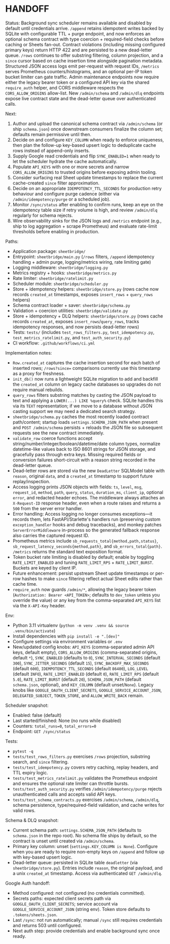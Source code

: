 # HANDOFF
Status: Background sync scheduler remains available and disabled by default until credentials arrive. `/append` retains idempotent writes backed by SQLite with configurable TTL + purge endpoint, and now enforces an optional schema contract with type coercion + required-field checks before caching or Sheets fan-out. Contract violations (including missing configured primary keys) return HTTP 422 and are persisted to a new dead-letter queue. `/rows` continues to offer substring filtering, column projection, and a `since` cursor based on cache insertion time alongside pagination metadata. Structured JSON access logs emit per-request with request IDs, `/metrics` serves Prometheus counters/histograms, and an optional per-IP token bucket limiter can gate traffic. Admin maintenance endpoints now require either the legacy bearer token or a configured API key via the shared `require_auth` helper, and CORS middleware respects the `CORS_ALLOW_ORIGINS` allow-list. New `/admin/schema` and `/admin/dlq` endpoints expose live contract state and the dead-letter queue over authenticated calls.

Next:
1. Author and upload the canonical schema contract via `/admin/schema` (or ship `schema.json`) once downstream consumers finalize the column set; defaults remain permissive until then.
2. Decide on and configure `KEY_COLUMN` when ready to enforce uniqueness, then plan the follow-up key-based upsert logic to deduplicate cache rows instead of append-only inserts.
3. Supply Google read credentials and flip `SYNC_ENABLED=1` when ready to let the scheduler hydrate the cache automatically.
4. Populate `API_KEYS` with one or more secrets and narrow `CORS_ALLOW_ORIGINS` to trusted origins before exposing admin tooling.
5. Consider surfacing real Sheet update timestamps to replace the current cache-created `since` filter approximation.
6. Decide on an appropriate `IDEMPOTENCY_TTL_SECONDS` for production retry behaviour and configure purge cadence (either via `/admin/idempotency/purge` or a scheduled job).
7. Monitor `/sync/status` after enabling to confirm runs, keep an eye on the idempotency table size if retry volume is high, and review `/admin/dlq` regularly for schema rejects.
8. Wire observability sinks for the JSON logs and `/metrics` endpoint (e.g., ship to log aggregation + scrape Prometheus) and evaluate rate-limit thresholds before enabling in production.

Paths:
- Application package: `sheetbridge/`
- Entrypoint: `sheetbridge/main.py` (`/rows` filters, `/append` idempotency handling + admin purge, logging/metrics wiring, rate limiting gate)
- Logging middleware: `sheetbridge/logging.py`
- Metrics registry + hooks: `sheetbridge/metrics.py`
- Rate limiter: `sheetbridge/ratelimit.py`
- Scheduler module: `sheetbridge/scheduler.py`
- Store + idempotency helpers: `sheetbridge/store.py` (rows cache now records `created_at` timestamps, exposes `insert_rows` + `query_rows` helpers)
- Schema contract loader + saver: `sheetbridge/schema.py`
- Validation + coercion utilities: `sheetbridge/validate.py`
- Store + idempotency + DLQ helpers: `sheetbridge/store.py` (rows cache records `created_at`, exposes `insert_rows`/`query_rows`, tracks idempotency responses, and now persists dead-letter rows)
- Tests: `tests/` (includes `test_rows_filters.py`, `test_idempotency.py`, `test_metrics_ratelimit.py`, and `test_auth_security.py`)
- CI workflow: `.github/workflows/ci.yml`

Implementation notes:
- `Row.created_at` captures the cache insertion second for each batch of inserted rows; `/rows?since=` comparisons currently use this timestamp as a proxy for freshness.
- `init_db()` now runs a lightweight SQLite migration to add and backfill the `created_at` column on legacy cache databases so upgrades do not require manual rebuilds.
- `query_rows` filters substring matches by casting the JSON payload to text and applying a `LOWER(...) LIKE %query%` check. SQLite handles this via its `TEXT` representation; if we move to a database without JSON casting support we may need a dedicated search strategy.
- `sheetbridge/schema.py` caches the most recently loaded contract path/content; startup loads `settings.SCHEMA_JSON_PATH` when present and `POST /admin/schema` persists + reloads the JSON file so subsequent requests see the new contract immediately.
- `validate_row` coerce functions accept string/number/integer/boolean/datetime/date column types, normalize datetime-like values back to ISO 8601 strings for JSON storage, and gracefully pass through extra keys. Missing required fields or conversion failures short-circuit with a reason string recorded in the dead-letter queue.
- Dead-letter rows are stored via the new `DeadLetter` SQLModel table with `reason`, original `data`, and a `created_at` timestamp to support future replay/inspection.
- Access logging prints JSON objects with fields: `ts`, `level`, `msg`, `request_id`, `method`, `path`, `query`, `status`, `duration_ms`, `client_ip`, optional `error`, and redacted header echoes. The middleware always attaches an `X-Request-ID` response header, even when a route raises and returns a `500` from the server error handler.
- Error handling: Access logging no longer consumes exceptions—it records them, lets FastAPI/Starlette's handlers run (preserving custom `exception_handler` hooks and debug tracebacks), and monkey patches `ServerErrorMiddleware` in-process so the generated fallback response also carries the captured request ID.
- Prometheus metrics include `sb_requests_total{method,path,status}`, `sb_request_latency_seconds{method,path}`, and `sb_errors_total{path}`. `/metrics` returns the standard text exposition format.
- Token bucket rate limiting is disabled by default; enable by toggling `RATE_LIMIT_ENABLED` and tuning `RATE_LIMIT_RPS` + `RATE_LIMIT_BURST`. Buckets are keyed by client IP.
- Future enhancement: persist upstream Sheet update timestamps or per-row hashes to make `since` filtering reflect actual Sheet edits rather than cache time.
- `require_auth` now guards `/admin/*`, allowing the legacy bearer token (`Authorization: Bearer <API_TOKEN>`; defaults to `dev_token` unless you override the value) or any key from the comma-separated `API_KEYS` list via the `X-API-Key` header.

Env:
- Python 3.11 virtualenv (`python -m venv .venv && source .venv/bin/activate`)
- Install dependencies with `pip install -e ".[dev]"`
- Configure settings via environment variables or `.env`
- New/updated config knobs: `API_KEYS` (comma-separated admin API keys, default empty), `CORS_ALLOW_ORIGINS` (comma-separated origins, default `*`), `SYNC_ENABLED` (defaults to `0`), `SYNC_INTERVAL_SECONDS` (default `300`), `SYNC_JITTER_SECONDS` (default `15`), `SYNC_BACKOFF_MAX_SECONDS` (default `600`), `IDEMPOTENCY_TTL_SECONDS` (default `86400`), `LOG_LEVEL` (default `INFO`), `RATE_LIMIT_ENABLED` (default `0`), `RATE_LIMIT_RPS` (default `5.0`), `RATE_LIMIT_BURST` (default `20`), `SCHEMA_JSON_PATH` (default `schema.json`, optional), and `KEY_COLUMN` (default unset/`None`). Legacy knobs like `GOOGLE_OAUTH_CLIENT_SECRETS`, `GOOGLE_SERVICE_ACCOUNT_JSON`, `DELEGATED_SUBJECT`, `TOKEN_STORE`, and `ALLOW_WRITE_BACK` remain.

Scheduler snapshot:
- Enabled: false (default)
- Last started/finished: None (no runs while disabled)
- Counters: `total_runs=0`, `total_errors=0`
- Endpoint: `GET /sync/status`

Tests:
- `pytest -q`
- `tests/test_rows_filters.py` exercises `/rows` projection, substring search, and `since` filtering.
- `tests/test_idempotency.py` covers retry caching, replay headers, and TTL expiry logic.
- `tests/test_metrics_ratelimit.py` validates the Prometheus endpoint and ensures the optional rate limiter can throttle bursts.
- `tests/test_auth_security.py` verifies `/admin/idempotency/purge` rejects unauthenticated calls and accepts valid API keys.
- `tests/test_schema_contracts.py` exercises `/admin/schema`, `/admin/dlq`, schema persistence, type/required-field validation, and cache writes for valid rows.

Schema & DLQ snapshot:
- Current schema path: `settings.SCHEMA_JSON_PATH` (defaults to `schema.json` in the repo root). No schema file ships by default, so the contract is unset until created via `/admin/schema`.
- Primary key column: unset (`settings.KEY_COLUMN is None`). Configure when you are ready to require non-empty keys on `/append` and follow up with key-based upsert logic.
- Dead-letter queue: persisted in SQLite table `deadletter` (via `sheetbridge/store.py`). Entries include `reason`, the original payload, and a unix `created_at` timestamp. Access via authenticated `GET /admin/dlq`.

Google Auth handoff:
- Method configured: not configured (no credentials committed).
- Secrets paths: expected client secrets path via `GOOGLE_OAUTH_CLIENT_SECRETS`; service account via `GOOGLE_SERVICE_ACCOUNT_JSON` (string env). Token store defaults to `.tokens/sheets.json`.
- Last `/sync`: not run automatically; manual `/sync` still requires credentials and returns 503 until configured.
- Next auth step: provide credentials and enable background sync once ready.
